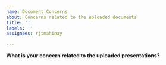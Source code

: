 ```yaml
---
name: Document Concerns
about: Concerns related to the uploaded documents
title: ''
labels: ''
assignees: rjtmahinay

---
```


**What is your concern related to the uploaded presentations?**
